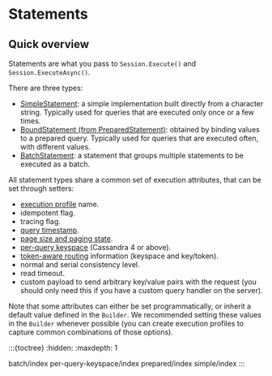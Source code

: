 # Statements

## Quick overview

Statements are what you pass to `Session.Execute()` and `Session.ExecuteAsync()`.

There are three types:

* [SimpleStatement](simple/index): a simple implementation built directly from a character string. 
  Typically used for queries that are executed only once or a few times.
* [BoundStatement (from PreparedStatement)](prepared/index): obtained by binding values to a prepared
  query. Typically used for queries that are executed often, with different values.
* [BatchStatement](batch/index): a statement that groups multiple statements to be executed as a batch.

All statement types share a common set of execution attributes, that can be set through setters:

* [execution profile](../../../execution-profiles/index) name.
* idempotent flag.
* tracing flag.
* [query timestamp](../../../query-timestamps/index).
* [page size and paging state](../../../paging/index).
* [per-query keyspace](per-query-keyspace/index) (Cassandra 4 or above).
* [token-aware routing](../../../routing-queries/index) information (keyspace and key/token).
* normal and serial consistency level.
* read timeout.
* custom payload to send arbitrary key/value pairs with the request (you should only need this if you have a custom query handler on the server).

Note that some attributes can either be set programmatically, or inherit a default value defined in the `Builder`. We recommended setting these values in the `Builder` whenever possible (you
can create execution profiles to capture common combinations of those options).

:::{toctree}
:hidden:
:maxdepth: 1

batch/index
per-query-keyspace/index
prepared/index
simple/index
:::
